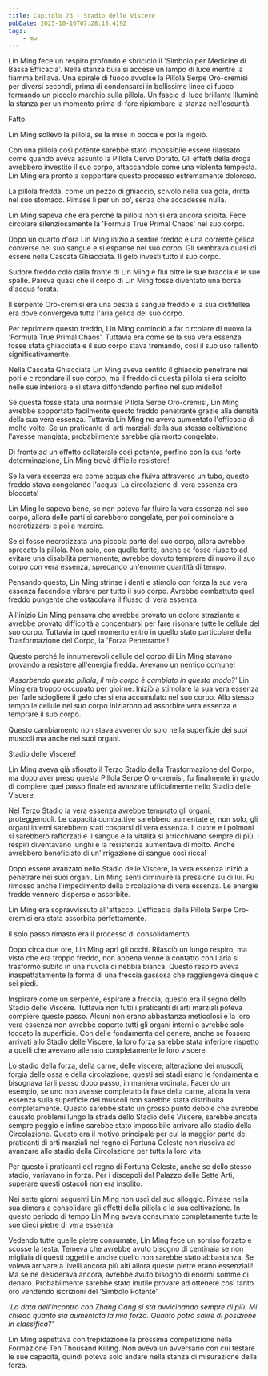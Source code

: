 ```yaml
---
title: Capitolo 73 - Stadio delle Viscere
pubDate: 2025-10-16T07:28:18.419Z
tags:
    - mw
---
```



Lin Ming fece un respiro profondo e sbriciolò il 'Simbolo per Medicine di Bassa Efficacia'. Nella stanza buia si accese un lampo di luce mentre la fiamma brillava. Una spirale di fuoco avvolse la Pillola Serpe Oro-cremisi per diversi secondi, prima di condensarsi in bellissime linee di fuoco formando un piccolo marchio sulla pillola. Un fascio di luce brillante illuminò la stanza per un momento prima di fare ripiombare la stanza nell'oscurità.


Fatto.


Lin Ming sollevò la pillola, se la mise in bocca e poi la ingoiò.


Con una pillola così potente sarebbe stato impossibile essere rilassato come quando aveva assunto la Pillola Cervo Dorato. Gli effetti della droga avrebbero investito il suo corpo, attaccandolo come una violenta tempesta. Lin Ming era pronto a sopportare questo processo estremamente doloroso.


La pillola fredda, come un pezzo di ghiaccio, scivolò nella sua gola, dritta nel suo stomaco. Rimase lì per un po', senza che accadesse nulla.


Lin Ming sapeva che era perché la pillola non si era ancora sciolta. Fece circolare silenziosamente la 'Formula True Primal Chaos' nel suo corpo.


Dopo un quarto d'ora Lin Ming iniziò a sentire freddo e una corrente gelida converse nel suo sangue e si espanse nel suo corpo. Gli sembrava quasi di essere nella Cascata Ghiacciata. Il gelo investì tutto il suo corpo.


Sudore freddo colò dalla fronte di Lin Ming e fluì oltre le sue braccia e le sue spalle. Pareva quasi che il corpo di Lin Ming fosse diventato una borsa d'acqua forata.


Il serpente Oro-cremisi era una bestia a sangue freddo e la sua cistifellea era dove convergeva tutta l'aria gelida del suo corpo.


Per reprimere questo freddo, Lin Ming cominciò a far circolare di nuovo la 'Formula True Primal Chaos'. Tuttavia era come se la sua vera essenza fosse stata ghiacciata e il suo corpo stava tremando, così il suo uso rallentò significativamente.


Nella Cascata Ghiacciata Lin Ming aveva sentito il ghiaccio penetrare nei pori e circondare il suo corpo, ma il freddo di questa pillola si era sciolto nelle sue interiora e si stava diffondendo perfino nel suo midollo!


Se questa fosse stata una normale Pillola Serpe Oro-cremisi, Lin Ming avrebbe sopportato facilmente questo freddo penetrante grazie alla densità della sua vera essenza. Tuttavia Lin Ming ne aveva aumentato l'efficacia di molte volte. Se un praticante di arti marziali della sua stessa coltivazione l'avesse mangiata, probabilmente sarebbe già morto congelato.


Di fronte ad un effetto collaterale così potente, perfino con la sua forte determinazione, Lin Ming trovò difficile resistere!


Se la vera essenza era come acqua che fluiva attraverso un tubo, questo freddo stava congelando l'acqua! La circolazione di vera essenza era bloccata!


Lin Ming lo sapeva bene, se non poteva far fluire la vera essenza nel suo corpo, allora delle parti si sarebbero congelate, per poi cominciare a necrotizzarsi e poi a marcire.


Se si fosse necrotizzata una piccola parte del suo corpo, allora avrebbe sprecato la pillola.
Non solo, con quelle ferite, anche se fosse riuscito ad evitare una disabilità permanente, avrebbe dovuto temprare di nuovo il suo corpo con vera essenza, sprecando un'enorme quantità di tempo.


Pensando questo, Lin Ming strinse i denti e stimolò con forza la sua vera essenza facendola vibrare per tutto il suo corpo.
Avrebbe combattuto quel freddo pungente che ostacolava il flusso di vera essenza.


All'inizio Lin Ming pensava che avrebbe provato un dolore straziante e avrebbe provato difficoltà a concentrarsi per fare risonare tutte le cellule del suo corpo.
Tuttavia in quel momento entrò in quello stato particolare della Trasformazione del Corpo, la 'Forza Penetrante'!


Questo perché le innumerevoli cellule del corpo di Lin Ming stavano provando a resistere all'energia fredda. Avevano un nemico comune!


<em>'Assorbendo questa pillola, il mio corpo è cambiato in questo modo?'</em> Lin Ming era troppo occupato per gioirne. Iniziò a stimolare la sua vera essenza per farle sciogliere il gelo che si era accumulato nel suo corpo. Allo stesso tempo le cellule nel suo corpo iniziarono ad assorbire vera essenza e temprare il suo corpo.


Questo cambiamento non stava avvenendo solo nella superficie dei suoi muscoli ma anche nei suoi organi.


Stadio delle Viscere!


Lin Ming aveva già sfiorato il Terzo Stadio della Trasformazione del Corpo, ma dopo aver preso questa Pillola Serpe Oro-cremisi, fu finalmente in grado di compiere quel passo finale ed avanzare ufficialmente nello Stadio delle Viscere.


Nel Terzo Stadio la vera essenza avrebbe temprato gli organi, proteggendoli. Le capacità combattive sarebbero aumentate e, non solo, gli organi interni sarebbero stati cosparsi di vera essenza. Il cuore e i polmoni si sarebbero rafforzati e il sangue e la vitalità si arricchivano sempre di più. I respiri diventavano lunghi e la resistenza aumentava di molto. Anche avrebbero beneficiato di un'irrigazione di sangue così ricca!


Dopo essere avanzato nello Stadio delle Viscere, la vera essenza iniziò a penetrare nei suoi organi. Lin Ming sentì diminuire la pressione su di lui. Fu rimosso anche l'impedimento della circolazione di vera essenza.
Le energie fredde vennero disperse e assorbite.


Lin Ming era sopravvissuto all'attacco. L'efficacia della Pillola Serpe Oro-cremisi era stata assorbita perfettamente.


Il solo passo rimasto era il processo di consolidamento.


Dopo circa due ore, Lin Ming aprì gli occhi. Rilasciò un lungo respiro, ma visto che era troppo freddo, non appena venne a contatto con l'aria si trasformò subito in una nuvola di nebbia bianca. Questo respiro aveva inaspettatamente la forma di una freccia gassosa che raggiungeva cinque o sei piedi.


Inspirare come un serpente, espirare a freccia; questo era il segno dello Stadio delle Viscere. Tuttavia non tutti i praticanti di arti marziali poteva compiere questo passo. Alcuni non erano abbastanza meticolosi e la loro vera essenza non avrebbe coperto tutti gli organi interni o avrebbe solo toccato la superficie. Con delle fondamenta del genere, anche se fossero arrivati allo Stadio delle Viscere, la loro forza sarebbe stata inferiore rispetto a quelli che avevano allenato completamente le loro viscere.


Lo stadio della forza, della carne, delle viscere, alterazione dei muscoli, forgia delle ossa e della circolazione; questi sei stadi erano le fondamenta e bisognava farli passo dopo passo, in maniera ordinata.
Facendo un esempio, se uno non avesse completato la fase della carne, allora la vera essenza sulla superficie dei muscoli non sarebbe stata distribuita completamente. Questo sarebbe stato un grosso punto debole che avrebbe causato problemi lungo la strada dello Stadio delle Viscere, sarebbe andata sempre peggio e infine sarebbe stato impossibile arrivare allo stadio della Circolazione. Questo era il motivo principale per cui la maggior parte dei praticanti di arti marziali nel regno di Fortuna Celeste non riusciva ad avanzare allo stadio della Circolazione per tutta la loro vita.


Per questo i praticanti del regno di Fortuna Celeste, anche se dello stesso stadio, variavano in forza. Per i discepoli del Palazzo delle Sette Arti, superare questi ostacoli non era insolito.


Nei sette giorni seguenti Lin Ming non uscì dal suo alloggio. Rimase nella sua dimora a consolidare gli effetti della pillola e la sua coltivazione. In questo periodo di tempo Lin Ming aveva consumato completamente tutte le sue dieci pietre di vera essenza.


Vedendo tutte quelle pietre consumate, Lin Ming fece un sorriso forzato e scosse la testa. Temeva che avrebbe avuto bisogno di centinaia se non migliaia di questi oggetti e anche quello non sarebbe stato abbastanza. Se voleva arrivare a livelli ancora più alti allora queste pietre erano essenziali! Ma se ne desiderava ancora, avrebbe avuto bisogno di enormi somme di denaro.
Probabilmente sarebbe stato inutile provare ad ottenere così tanto oro vendendo iscrizioni del 'Simbolo Potente'.


<em>'La data dell'incontro con Zhang Cang si sta avvicinando sempre di più. Mi chiedo quanto sia aumentata la mia forza. Quanto potrò salire di posizione in classifica?'</em>


Lin Ming aspettava con trepidazione la prossima competizione nella Formazione Ten Thousand Killing. Non aveva un avversario con cui testare le sue capacità, quindi poteva solo andare nella stanza di misurazione della forza.
                                


                                



